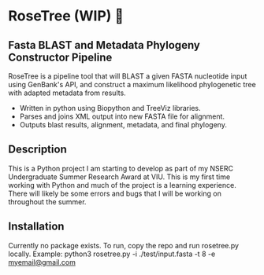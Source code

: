 # RoseTree (WIP) 🌳
## Fasta BLAST and Metadata Phylogeny Constructor Pipeline

RoseTree is a pipeline tool that will BLAST a given FASTA nucleotide input using GenBank's API,
and construct a maximum likelihood phylogenetic tree with adapted metadata from results.

- Written in python using Biopython and TreeViz libraries.
- Parses and joins XML output into new FASTA file for alignment.
- Outputs blast results, alignment, metadata, and final phylogeny.

## Description

This is a Python project I am starting to develop as part of my NSERC Undergraduate Summer Research Award at VIU.
This is my first time working with Python and much of the project is a learning experience. There will likely be some errors and bugs that I will be working on throughout the summer.

## Installation

Currently no package exists. To run, copy the repo and run rosetree.py locally.
Example: python3 rosetree.py -i ./test/input.fasta -t 8 -e myemail@gmail.com
